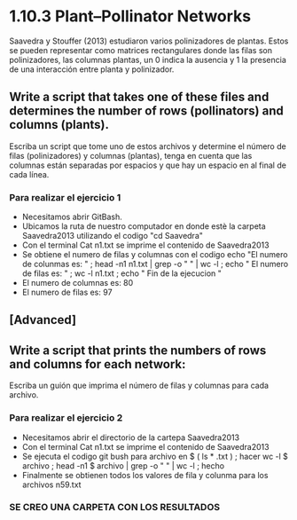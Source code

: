 # 1.10.3 Plant–Pollinator Networks
Saavedra y Stouffer (2013) estudiaron varios polinizadores de plantas. Estos se pueden representar como matrices rectangulares donde las filas son polinizadores, las columnas plantas, un 0 indica la ausencia y 1 la presencia de una interacción entre planta y polinizador.
## Write a script that takes one of these files and determines the number of rows (pollinators) and columns (plants).
Escriba un script que tome uno de estos archivos y determine el número de filas (polinizadores) y columnas (plantas), tenga en cuenta que las columnas están separadas por espacios y que hay un espacio en al final de cada línea.
### Para realizar el ejercicio 1
 - Necesitamos abrir GitBash. 
 - Ubicamos la ruta de nuestro computador en donde estè la carpeta Saavedra2013 utilizando el codigo "cd Saavedra"
 - Con el terminal Cat n1.txt se imprime el contenido de Saavedra2013
 - Se obtiene el numero de filas y columnas con el codigo echo "El numero de colunmas es: " ; head -n1 n1.txt | grep -o "  "  | wc -l ;  echo  " El numero de filas es: "  ; wc -l n1.txt ;  echo  " Fin de la ejecucion "
 - El numero de columnas es: 80
 - El numero de filas es: 97
 ## [Advanced]
 ## Write a script that prints the numbers of rows and columns for each network:
 Escriba un guión que imprima el número de filas y columnas para cada archivo.
 ### Para realizar el ejercicio 2
 - Necesitamos abrir el directorio de la cartepa Saavedra2013
 - Con el terminal Cat n1.txt se imprime el contenido de Saavedra2013
 - Se ejecuta el codigo git bush
 para  archivo  en  $ ( ls * .txt ) ;  hacer wc -l $ archivo ; head -n1 $ archivo  | grep -o "  "  | wc -l ;  hecho
 - Finalmente se obtienen todos los valores de fila y colunma para los archivos n59.txt 
### SE CREO UNA CARPETA CON LOS RESULTADOS 
